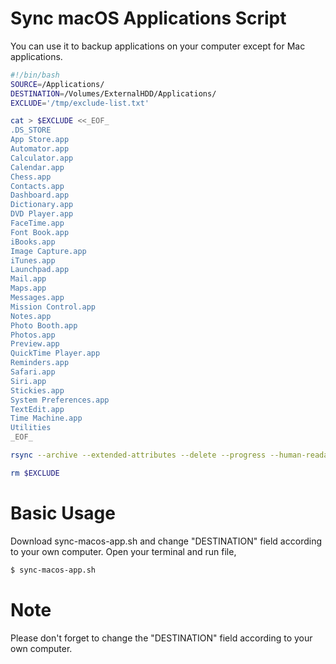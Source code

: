 # Sync macOS Applications Script

You can use it to backup applications on your computer except for Mac applications.

```bash
#!/bin/bash
SOURCE=/Applications/
DESTINATION=/Volumes/ExternalHDD/Applications/
EXCLUDE='/tmp/exclude-list.txt'

cat > $EXCLUDE <<_EOF_
.DS_STORE
App Store.app
Automator.app
Calculator.app
Calendar.app
Chess.app
Contacts.app
Dashboard.app
Dictionary.app
DVD Player.app
FaceTime.app
Font Book.app
iBooks.app
Image Capture.app
iTunes.app
Launchpad.app
Mail.app
Maps.app
Messages.app
Mission Control.app
Notes.app
Photo Booth.app
Photos.app
Preview.app
QuickTime Player.app
Reminders.app
Safari.app
Siri.app
Stickies.app
System Preferences.app
TextEdit.app
Time Machine.app
Utilities
_EOF_

rsync --archive --extended-attributes --delete --progress --human-readable --exclude-from $EXCLUDE $SOURCE $DESTINATION

rm $EXCLUDE
```

# Basic Usage

Download sync-macos-app.sh and change "DESTINATION" field according to your own computer.
Open your terminal and run file,

```bash
$ sync-macos-app.sh
```

# Note

Please don't forget to change the "DESTINATION" field according to your own computer.